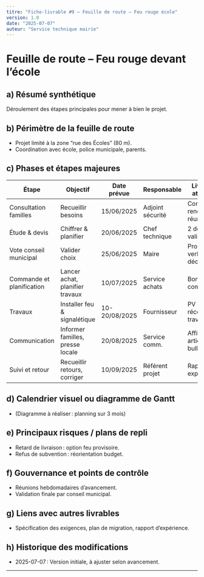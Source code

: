 ```yaml
---
titre: "Fiche-livrable #9 – Feuille de route – Feu rouge école"
version: 1.0
date: "2025-07-07"
auteur: "Service technique mairie"
---
```


# Feuille de route – Feu rouge devant l’école

## a) Résumé synthétique

Déroulement des étapes principales pour mener à bien le projet.

## b) Périmètre de la feuille de route

- Projet limité à la zone “rue des Écoles” (80 m).
- Coordination avec école, police municipale, parents.

## c) Phases et étapes majeures

| Étape                     | Objectif                         | Date prévue   | Responsable      | Livrable attendu          |
| ------------------------- | -------------------------------- | ------------- | ---------------- | ------------------------- |
| Consultation familles     | Recueillir besoins               | 15/06/2025    | Adjoint sécurité | Compte rendu réunion      |
| Étude & devis             | Chiffrer & planifier             | 20/06/2025    | Chef technique   | 2 devis validés           |
| Vote conseil municipal    | Valider choix                    | 25/06/2025    | Maire            | Procès-verbal décision    |
| Commande et planification | Lancer achat, planifier travaux  | 10/07/2025    | Service achats   | Bon de commande           |
| Travaux                   | Installer feu & signalétique     | 10-20/08/2025 | Fournisseur      | PV de réception travaux   |
| Communication             | Informer familles, presse locale | 20/08/2025    | Service comm.    | Affiche, article bulletin |
| Suivi et retour           | Recueillir retours, corriger     | 10/09/2025    | Référent projet  | Rapport expérience        |

## d) Calendrier visuel ou diagramme de Gantt

- (Diagramme à réaliser : planning sur 3 mois)

## e) Principaux risques / plans de repli

- Retard de livraison : option feu provisoire.
- Refus de subvention : réorientation budget.

## f) Gouvernance et points de contrôle

- Réunions hebdomadaires d’avancement.
- Validation finale par conseil municipal.

## g) Liens avec autres livrables

- Spécification des exigences, plan de migration, rapport d’expérience.

## h) Historique des modifications

- 2025-07-07 : Version initiale, à ajuster selon avancement.

---
